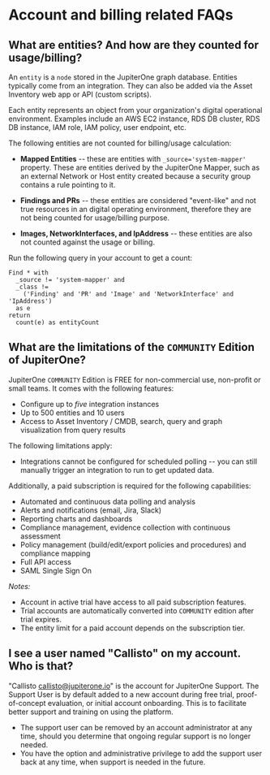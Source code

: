 # Account and billing related FAQs

## What are entities? And how are they counted for usage/billing?

An `entity` is a `node` stored in the JupiterOne graph database. Entities
typically come from an integration. They can also be added via the Asset
Inventory web app or API (custom scripts).

Each entity represents an object from your organization's digital operational
environment. Examples include an AWS EC2 instance, RDS DB cluster, RDS DB
instance, IAM role, IAM policy, user endpoint, etc.

The following entities are not counted for billing/usage calculation:

- **Mapped Entities** -- these are entities with `_source='system-mapper'`
  property. These are entities derived by the JupiterOne Mapper, such as an
  external Network or Host entity created because a security group contains a
  rule pointing to it.

- **Findings and PRs** -- these entities are considered "event-like" and not
  true resources in an digital operating environment, therefore they are not
  being counted for usage/billing purpose.

- **Images, NetworkInterfaces, and IpAddress** -- these entities are also not
  counted against the usage or billing.

Run the following query in your account to get a count:

```j1ql
Find * with
  _source != 'system-mapper' and
  _class !=
    ('Finding' and 'PR' and 'Image' and 'NetworkInterface' and 'IpAddress')
  as e
return
  count(e) as entityCount
```

## What are the limitations of the `COMMUNITY` Edition of JupiterOne? 

JupiterOne `COMMUNITY` Edition is FREE for non-commercial use, non-profit or
small teams. It comes with the following features:

- Configure up to *five* integration instances
- Up to 500 entities and 10 users
- Access to Asset Inventory / CMDB, search, query and graph visualization from
  query results

The following limitations apply:

- Integrations cannot be configured for scheduled polling -- you can still
  manually trigger an integration to run to get updated data.

Additionally, a paid subscription is required for the following capabilities:

- Automated and continuous data polling and analysis
- Alerts and notifications (email, Jira, Slack)
- Reporting charts and dashboards
- Compliance management, evidence collection with continuous assessment
- Policy management (build/edit/export policies and procedures) and compliance
  mapping
- Full API access
- SAML Single Sign On

_Notes:_

- Account in active trial have access to all paid subscription features.
- Trial accounts are automatically converted into `COMMUNITY` edition after
  trial expires.
- The entity limit for a paid account depends on the subscription tier.

## I see a user named "Callisto" on my account. Who is that?

"Callisto <callisto@jupiterone.io>" is the account for JupiterOne Support. The
Support User is by default added to a new account during free trial,
proof-of-concept evaluation, or initial account onboarding. This is to
facilitate better support and training on using the platform.

- The support user can be removed by an account administrator at any time,
  should you determine that ongoing regular support is no longer needed.
- You have the option and administrative privilege to add the support user back
  at any time, when support is needed in the future.
